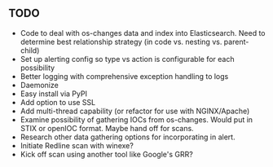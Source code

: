 TODO
----

* Code to deal with os-changes data and index into Elasticsearch. Need to determine best relationship strategy (in code vs. nesting vs. parent-child)
* Set up alerting config so type vs action is configurable for each possibility
* Better logging with comprehensive exception handling to logs
* Daemonize
* Easy install via PyPI
* Add option to use SSL
* Add multi-thread capability (or refactor for use with NGINX/Apache)
* Examine possibility of gathering IOCs from os-changes. Would put in STIX or openIOC format. Maybe hand off for scans.
* Research other data gathering options for incorporating in alert.
* Initiate Redline scan with winexe?
* Kick off scan using another tool like Google's GRR?